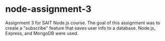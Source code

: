 # node-assignment-3
Assignment 3 for SAIT Node.js course. The goal of this assignment was to create a "subscribe" feature that saves user info to a database. Node.js, Express, and MongoDB were used.
